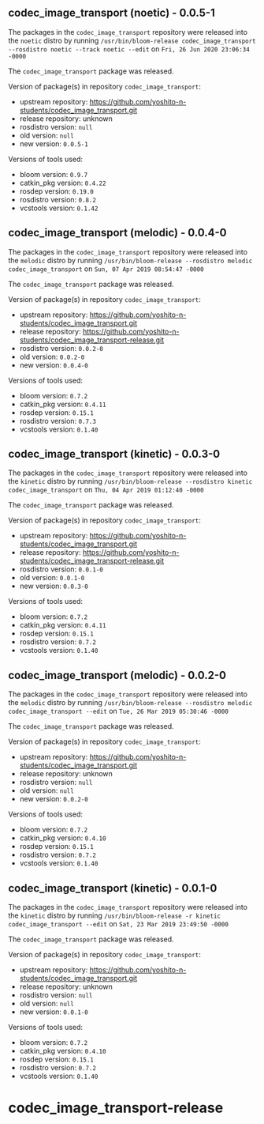 ## codec_image_transport (noetic) - 0.0.5-1

The packages in the `codec_image_transport` repository were released into the `noetic` distro by running `/usr/bin/bloom-release codec_image_transport --rosdistro noetic --track noetic --edit` on `Fri, 26 Jun 2020 23:06:34 -0000`

The `codec_image_transport` package was released.

Version of package(s) in repository `codec_image_transport`:

- upstream repository: https://github.com/yoshito-n-students/codec_image_transport.git
- release repository: unknown
- rosdistro version: `null`
- old version: `null`
- new version: `0.0.5-1`

Versions of tools used:

- bloom version: `0.9.7`
- catkin_pkg version: `0.4.22`
- rosdep version: `0.19.0`
- rosdistro version: `0.8.2`
- vcstools version: `0.1.42`


## codec_image_transport (melodic) - 0.0.4-0

The packages in the `codec_image_transport` repository were released into the `melodic` distro by running `/usr/bin/bloom-release --rosdistro melodic codec_image_transport` on `Sun, 07 Apr 2019 08:54:47 -0000`

The `codec_image_transport` package was released.

Version of package(s) in repository `codec_image_transport`:

- upstream repository: https://github.com/yoshito-n-students/codec_image_transport.git
- release repository: https://github.com/yoshito-n-students/codec_image_transport-release.git
- rosdistro version: `0.0.2-0`
- old version: `0.0.2-0`
- new version: `0.0.4-0`

Versions of tools used:

- bloom version: `0.7.2`
- catkin_pkg version: `0.4.11`
- rosdep version: `0.15.1`
- rosdistro version: `0.7.3`
- vcstools version: `0.1.40`


## codec_image_transport (kinetic) - 0.0.3-0

The packages in the `codec_image_transport` repository were released into the `kinetic` distro by running `/usr/bin/bloom-release --rosdistro kinetic codec_image_transport` on `Thu, 04 Apr 2019 01:12:40 -0000`

The `codec_image_transport` package was released.

Version of package(s) in repository `codec_image_transport`:

- upstream repository: https://github.com/yoshito-n-students/codec_image_transport.git
- release repository: https://github.com/yoshito-n-students/codec_image_transport-release.git
- rosdistro version: `0.0.1-0`
- old version: `0.0.1-0`
- new version: `0.0.3-0`

Versions of tools used:

- bloom version: `0.7.2`
- catkin_pkg version: `0.4.11`
- rosdep version: `0.15.1`
- rosdistro version: `0.7.2`
- vcstools version: `0.1.40`


## codec_image_transport (melodic) - 0.0.2-0

The packages in the `codec_image_transport` repository were released into the `melodic` distro by running `/usr/bin/bloom-release --rosdistro melodic codec_image_transport --edit` on `Tue, 26 Mar 2019 05:30:46 -0000`

The `codec_image_transport` package was released.

Version of package(s) in repository `codec_image_transport`:

- upstream repository: https://github.com/yoshito-n-students/codec_image_transport.git
- release repository: unknown
- rosdistro version: `null`
- old version: `null`
- new version: `0.0.2-0`

Versions of tools used:

- bloom version: `0.7.2`
- catkin_pkg version: `0.4.10`
- rosdep version: `0.15.1`
- rosdistro version: `0.7.2`
- vcstools version: `0.1.40`


## codec_image_transport (kinetic) - 0.0.1-0

The packages in the `codec_image_transport` repository were released into the `kinetic` distro by running `/usr/bin/bloom-release -r kinetic codec_image_transport --edit` on `Sat, 23 Mar 2019 23:49:50 -0000`

The `codec_image_transport` package was released.

Version of package(s) in repository `codec_image_transport`:

- upstream repository: https://github.com/yoshito-n-students/codec_image_transport.git
- release repository: unknown
- rosdistro version: `null`
- old version: `null`
- new version: `0.0.1-0`

Versions of tools used:

- bloom version: `0.7.2`
- catkin_pkg version: `0.4.10`
- rosdep version: `0.15.1`
- rosdistro version: `0.7.2`
- vcstools version: `0.1.40`


# codec_image_transport-release